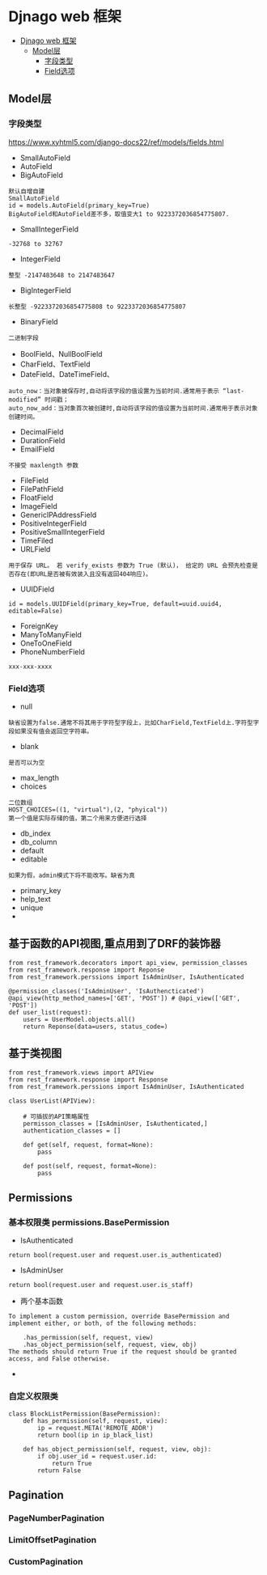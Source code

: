 # Djnago web 框架
<!-- TOC -->

- [Djnago web 框架](#djnago-web-%e6%a1%86%e6%9e%b6)
  - [Model层](#model%e5%b1%82)
    - [字段类型](#%e5%ad%97%e6%ae%b5%e7%b1%bb%e5%9e%8b)
    - [Field选项](#field%e9%80%89%e9%a1%b9)

<!-- /TOC -->
## Model层

### 字段类型
https://www.xyhtml5.com/django-docs22/ref/models/fields.html

* SmallAutoField
* AutoField 
* BigAutoField
```
默认自增自建
SmallAutoField
id = models.AutoField(primary_key=True)
BigAutoField和AutoField差不多，取值变大1 to 9223372036854775807.
```

* SmallIntegerField
```
-32768 to 32767
```
* IntegerField
```
整型 -2147483648 to 2147483647
```

* BigIntegerField 
```
长整型 -9223372036854775808 to 9223372036854775807
```
* BinaryField
```
二进制字段
```
* BoolField、NullBoolField
* CharField、TextField
* DateField、DateTimeField、
```
auto_now：当对象被保存时,自动将该字段的值设置为当前时间.通常用于表示 “last-modified” 时间戳；
auto_now_add：当对象首次被创建时,自动将该字段的值设置为当前时间.通常用于表示对象创建时间。
```
* DecimalField
* DurationField
* EmailField
```
不接受 maxlength 参数
```
* FileField
* FilePathField
* FloatField
* ImageField
* GenericIPAddressField
* PositiveIntegerField
* PositiveSmallIntegerField
* TimeFiled
* URLField
```
用于保存 URL。 若 verify_exists 参数为 True (默认)， 给定的 URL 会预先检查是否存在(即URL是否被有效装入且没有返回404响应)。
```
* UUIDField
```
id = models.UUIDField(primary_key=True, default=uuid.uuid4, editable=False)
```
* ForeignKey
* ManyToManyField
* OneToOneField
* PhoneNumberField
```
xxx-xxx-xxxx
```

### Field选项
* null
```
缺省设置为false.通常不将其用于字符型字段上，比如CharField,TextField上.字符型字段如果没有值会返回空字符串。
```
* blank
```
是否可以为空
```
* max_length
* choices
```
二位数组
HOST_CHOICES=((1, "virtual"),(2, "phyical"))
第一个值是实际存储的值，第二个用来方便进行选择
```
* db_index
* db_column
* default
* editable

```
如果为假，admin模式下将不能改写。缺省为真
```
* primary_key
* help_text
* unique
*


## 基于函数的API视图,重点用到了DRF的装饰器
```
from rest_framework.decorators import api_view, permission_classes
from rest_framework.response import Reponse
from rest_framework.perssions import IsAdminUser, IsAuthenticated

@permission_classes('IsAdminUser', 'IsAuthencticated')
@api_view(http_method_names=['GET', 'POST']) # @api_view(['GET', 'POST'])
def user_list(request):
    users = UserModel.objects.all()
    return Reponse(data=users, status_code=)  

```

## 基于类视图

```
from rest_framework.views import APIView
from rest_framework.response import Response
from rest_framework.perssions import IsAdminUser, IsAuthenticated

class UserList(APIView):
    
    # 可插拔的API策略属性
    permisson_classes = [IsAdminUser, IsAuthenticated,]
    authentication_classes = []
    
    def get(self, request, format=None):
        pass

    def post(self, request, format=None):
        pass

```

## Permissions
### 基本权限类 permissions.BasePermission
* IsAuthenticated
```
return bool(request.user and request.user.is_authenticated)
```
* IsAdminUser
```
return bool(request.user and request.user.is_staff)
```
* 两个基本函数
```
To implement a custom permission, override BasePermission and implement either, or both, of the following methods:

    .has_permission(self, request, view)
    .has_object_permission(self, request, view, obj)
The methods should return True if the request should be granted access, and False otherwise.
```
* 

### 自定义权限类
```
class BlockListPermission(BasePermission):
    def has_permission(self, request, view):
        ip = request.META('REMOTE_ADDR')
        return bool(ip in ip_black_list)

    def has_object_permission(self, request, view, obj):
        if obj.user_id = request.user.id:
            return True
        return False
```

## Pagination
### PageNumberPagination

### LimitOffsetPagination

### CustomPagination 
